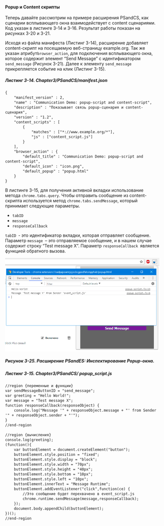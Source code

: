 #### Popup и Content скрипты

Теперь давайте рассмотрим на примере расширения PSandCS, как сценарии всплывающего окна взаимодействует с content сценариями. Код указан в листинге 3-14 и 3-16. Результат работы показан на рисунках 3-20 и 3-21.

Исходя из файла манифеста \(Листинг 3-14\), расширение добавляет content-скрипт на посещаемую веб-страницу example.org. Так же указан атрибут`browser_action`, для подключения всплывающего окна, которое содержит элемент “Send Message” с идентификатором `send_message` \(Рисунок 3-21\). Далее к элементу `send_message` прикрепляется событие на клик \(Листинг 3-15\).

##### Листинг 3-14. _Chapter3/PSandCS/manifest.json_

```
{
    "manifest_version" : 2,
    "name" : "Communication Demo: popup-script and content-script",
    "description" : "Показывает связь popup-сценария и content-сценария",
    "version" : "1.2",
    "content_scripts" : [
        {
            "matches" : ["*://www.example.org/*"],
            "js" : ["content_script.js"]
        }
    ],
    "browser_action" : {
        "default_title" : "Communication Demo: popup-script and content-script",
        "default_icon" : "icon.png",
        "default_popup" : "popup.html"
    }
}
```

В листинге 3-15, для получения активной вкладки использование метода `chrome.tabs.query`. Чтобы отправить сообщение из content-скрипта используется метод `chrome.tabs.sendMessage`, который принимает следующие параметры.

* `tabID`
* `message`
* `responseCallback`

`tabID `- это идентификатор вкладки, которая отправляет сообщение. Параметр `message `– это отправляемое сообщение, и в нашем случае содержит строку “Test message X”. Параметр `responseCallback `является функцией обратного вызова.

![Рисунок 3-25. Расширение PSandES: Инспектирование Popup-окна](/assets/figure-3-25.png)

##### Рисунок 3-25. _Расширение PSandES: Инспектирование Popup-окна._

##### Листинг 3-15. _Chapter3/PSandCS/ popup_script.js_

```
//region {переменные и функции}
var sendMessageButtonID = "send_message";
var greeting = "Hello World!";
var message = "Test message X";
function responseCallback(responseObject) {
    console.log("Message '" + responseObject.message + "' from Sender '" + responseObject.sender + "'");
}
//end-region

//region {вычисления}
console.log(greeting);
(function(){
    var buttonElement = document.createElement("button");
    buttonElement.style.position = "fixed";
    buttonElement.style.display = "block";
    buttonElement.style.width = "70px";
    buttonElement.style.height = "40px";
    buttonElement.style.bottom = "10px";
    buttonElement.style.left = "10px";
    buttonElement.innerText = "Message Runtime";
    buttonElement.addEventListener("click",function(ce) {
        //Это сообщение будет перехвачено в event_script.js
        chrome.runtime.sendMessage(message,responseCallback);
    });
    document.body.appendChild(buttonElement);
})();
//end-region
```


